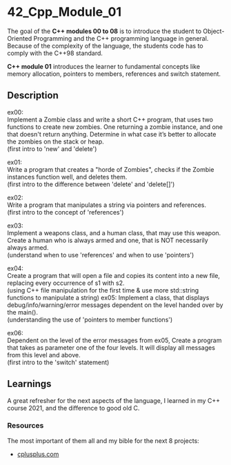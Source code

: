 # 42_Cpp_Module_01

The goal of the **C++ modules 00 to 08** is to introduce the student to Object-Oriented Programming and the C++ programming language in general.
Because of the complexity of the language, the students code has to comply with the C++98 standard.

**C++ module 01** introduces the learner to fundamental concepts like memory allocation, pointers to members, references and switch statement.

## Description

ex00:  
Implement a Zombie class and write a short C++ program, that uses two functions to create new zombies. One returning a zombie instance, and one that doesn't return anything. Determine in what case it’s better to allocate the zombies on the stack or heap.  
(first intro to 'new' and 'delete')

ex01:  
Write a program that creates a "horde of Zombies", checks if the Zombie instances function well, and deletes them.  
(first intro to the difference between 'delete' and 'delete[]')

ex02:  
Write a program that manipulates a string via pointers and references.  
(first intro to the concept of 'references')

ex03:  
Implement a weapons class, and a human class, that may use this weapon. Create a human who is always armed and one, that is NOT necessarily always armed.  
(understand when to use 'references' and when to use 'pointers')

ex04:  
Create a program that will open a file and copies its content into a new file, replacing every occurrence of s1 with s2.  
(using C++ file manipulation for the first time & use more std::string functions to manipulate a string) ex05:  Implement a class, that displays debug/info/warning/error messages dependent on the level handed over by the main().  
(understanding the use of 'pointers to member functions')

ex06:  
Dependent on the level of the error messages from ex05, Create a program that takes as parameter one of the four levels. It will display all messages from this level and above.  
(first intro to the 'switch' statement)

## Learnings

A great refresher for the next aspects of the language, I learned in my C++ course 2021, and the difference to good old C.

### Resources

The most important of them all and my bible for the next 8 projects:
* [cplusplus.com](http://www.cplusplus.com/)

